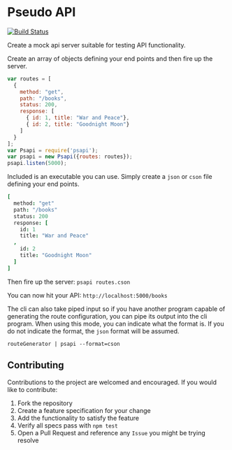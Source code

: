 # Pseudo API

[![Build Status](https://travis-ci.org/Originate/psapi.svg?branch=master)](https://travis-ci.org/Originate/psapi)

Create a mock api server suitable for testing API functionality.

Create an array of objects defining your end points and then fire up the server.

```javascript
var routes = [
  {
    method: "get",
    path: "/books",
    status: 200,
    response: [
      { id: 1, title: "War and Peace"},
      { id: 2, title: "Goodnight Moon"}
    ]
  }
];
var Psapi = require('psapi');
var psapi = new Psapi({routes: routes});
psapi.listen(5000);
```

Included is an executable you can use.
Simply create a `json` or `cson` file defining your end points.

```cson
[
  method: "get"
  path: "/books"
  status: 200
  response: [
    id: 1
    title: "War and Peace"
  ,
    id: 2
    title: "Goodnight Moon"
  ]
]
```

Then fire up the server:
`psapi routes.cson`

You can now hit your API:
`http://localhost:5000/books`

The cli can also take piped input so if you have another program capable
of generating the route configuration, you can pipe its output into the
cli program. When using this mode, you can indicate what the format is.
If you do not indicate the format, the `json` format will be assumed.

`routeGenerator | psapi --format=cson`

## Contributing

Contributions to the project are welcomed and encouraged.
If you would like to contribute:

1. Fork the repository
1. Create a feature specification for your change
1. Add the functionality to satisfy the feature
1. Verify all specs pass with `npm test`
1. Open a Pull Request and reference any `Issue` you might be trying resolve
